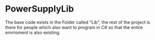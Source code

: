 # PowerSupplyLib
The base code exists in the Folder called "Lib", the rest of the project is there for people which also want to program in C# so that the entire envrioment is also existing.
